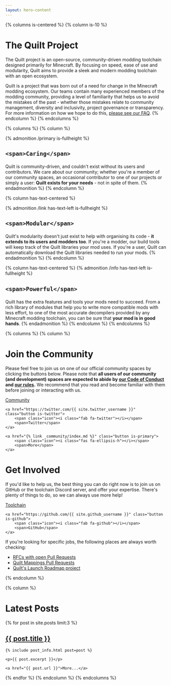 ```yaml
---
layout: hero-content
---
```


{% columns is-centered %}
{% column is-10 %}
# The Quilt Project

The Quilt project is an open-source, community-driven modding toolchain designed primarily for Minecraft. By focusing
on speed, ease of use and modularity, Quilt aims to provide a sleek and modern modding toolchain with an open ecosystem.

Quilt is a project that was born out of a need for change in the Minecraft modding ecosystem. Our teams contain many
experienced members of the modding community, providing a level of familiarity that helps us to avoid the mistakes of
the past - whether those mistakes relate to community management, diversity and inclusivity, project governance or
transparency. For more information on how we hope to do this, [please see our FAQ](/faq/).
{% endcolumn %}
{% endcolumns %}

{% columns %}
{% column %}

{% admonition /primary is-fullheight %}

<h2 class="has-text-centered">
  <span class="icon-text">
    <span class="icon has-text-primary">
      <i class="fas fa-heart"></i>
    </span>

    <span>Caring</span>
  </span>
</h2>

Quilt is community-driven, and couldn't exist without its users and contributors. We care about our community; whether
you're a member of our community spaces, an occasional contributor to one of our projects or simply a user: **Quilt
exists for your needs** - not in spite of them.
{% endadmonition %}
{% endcolumn %}

{% column has-text-centered %}

{% admonition /link has-text-left is-fullheight %}

<h2 class="has-text-centered">
  <span class="icon-text">
    <span class="icon has-text-link">
      <i class="fas fa-cubes"></i>
    </span>

    <span>Modular</span>
  </span>
</h2>

Quilt's modularity doesn't just exist to help with organising its code - **it extends to its users and modders too**.
If you're a modder, our build tools will keep track of the Quilt libraries your mod uses. If you're a user, Quilt can
automatically download the Quilt libraries needed to run your mods.
{% endadmonition %}
{% endcolumn %}

{% column has-text-centered %}
{% admonition /info has-text-left is-fullheight %}

<h2 class="has-text-centered">
  <span class="icon-text">
    <span class="icon has-text-info">
      <i class="fas fa-wrench"></i>
    </span>

    <span>Powerful</span>
  </span>
</h2>

Quilt has the extra features and tools your mods need to succeed. From a rich library of modules that help you to write
more compatible mods with less effort, to one of the most accurate decompilers provided by any Minecraft modding
toolchain, you can be sure that **your mod is in good hands**.
{% endadmonition %}
{% endcolumn %}
{% endcolumns %}

{% columns %}
{% column %}
# Join the Community

Please feel free to join us on one of our official community spaces by clicking the buttons below. Please note that 
**all users of our community (and development) spaces are expected to abide by 
[our Code of Conduct](/community/code-of-conduct/) and [our rules](/community/rules/).** We recommend that you read 
and become familiar with them before joining or interacting with us.

<div class="button-grid font-header">
    <a href="{{ site.discord_community }}" class="button is-discord">
        <span class="icon"><i class="fab fa-discord"></i></span>
        <span>Community</span>
    </a>

    <a href="https://twitter.com/{{ site.twitter_username }}" class="button is-twitter">
        <span class="icon"><i class="fab fa-twitter"></i></span> 
        <span>Twitter</span>
    </a>

    <a href="{% link _community/index.md %}" class="button is-primary">
        <span class="icon"><i class="fas fa-ellipsis-h"></i></span> 
        <span>More</span>
    </a>
</div>

# Get Involved

If you'd like to help us, the best thing you can do right now is to join us on GitHub or the toolchain Discord server,
and offer your expertise. There's plenty of things to do, so we can always use more help!

<div class="button-grid font-header">
    <a href="{{ site.discord_toolchain }}" class="button is-discord">
        <span class="icon"><i class="fab fa-discord"></i></span>
        <span>Toolchain</span>
    </a>

    <a href="https://github.com/{{ site.github_username }}" class="button is-github">
        <span class="icon"><i class="fab fa-github"></i></span>
        <span>GitHub</span>
    </a>
</div>

If you're looking for specific jobs, the following places are always worth checking:

<ul>
    <li><a href="https://github.com/QuiltMC/rfcs/pulls">RFCs with open Pull Requests</a></li>
    <li><a href="https://github.com/QuiltMC/quilt-mappings/pulls">Quilt Mappings Pull Requests</a></li>
    <li><a href="https://github.com/orgs/QuiltMC/projects/1">Quilt's Launch Roadmap project</a></li>
</ul>
{% endcolumn %}

{% column %}
# Latest Posts

{% for post in site.posts limit:3 %}
<article class="blog-post">
    <h2 class="subtitle"><a href="{{ post.url }}">{{ post.title }}</a></h2>

    {% include post_info.html post=post %}

    <p>{{ post.excerpt }}</p>

    <a href="{{ post.url }}">More...</a>
</article>
{% endfor %}
{% endcolumn %}
{% endcolumns %}
